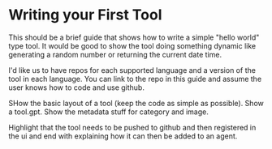 # Writing your First Tool
This should be a brief guide that shows how to write a simple "hello world" type tool. It would be good to show the tool doing something dynamic like generating a random number or returning the current date time.

I'd like us to have repos for each supported language and a version of the tool in each language. You can link to the repo in this guide and assume the user knows how to code and use github.

SHow the basic layout of a tool (keep the code as simple as possible). Show a tool.gpt. Show the metadata stuff for category and image.

Highlight that the tool needs to be pushed to github and then registered in the ui and end with explaining how it can then be added to an agent.